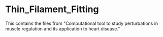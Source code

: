 # Thin_Filament_Fitting
This contains the files from "Computational tool to study perturbations in muscle regulation and its application to heart disease." 
